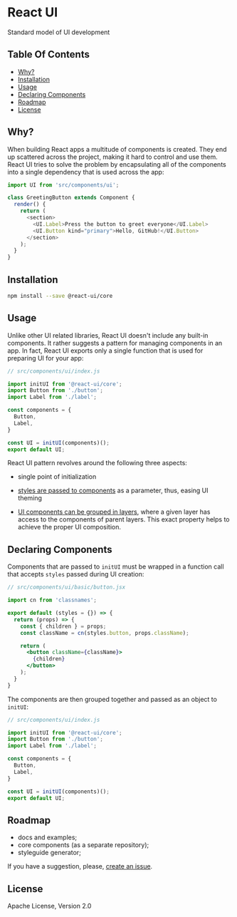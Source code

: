 # React UI

Standard model of UI development


## Table Of Contents

* [Why?](#why)
* [Installation](#installation)
* [Usage](#usage)
* [Declaring Components](#declaring-components)
* [Roadmap](#roadmap)
* [License](#license)


## Why?

When building React apps a multitude of components is created. They end up scattered across the project, making it hard to control and use them. React UI tries to solve the problem by encapsulating all of the components into a single dependency that is used across the app:

```javascript
import UI from 'src/components/ui';

class GreetingButton extends Component {
  render() {
    return (
      <section>
      	<UI.Label>Press the button to greet everyone</UI.Label>
      	<UI.Button kind="primary">Hello, GitHub!</UI.Button>
      </section>
    );
  }
}
```


## Installation

```sh
npm install --save @react-ui/core
```

## Usage

Unlike other UI related libraries, React UI doesn't include any built-in components. It rather suggests a pattern for managing components in an app. In fact, React UI exports only a single function that is used for preparing UI for your app:

```javascript
// src/components/ui/index.js

import initUI from '@react-ui/core';
import Button from './button';
import Label from './label';

const components = {
  Button,
  Label,
}

const UI = initUI(components)();
export default UI;
```

React UI pattern revolves around the following three aspects:

  * single point of initialization

  * [styles are passed to components](/docs/styling.md) as a parameter, thus, easing UI theming

  * [UI components can be grouped in layers](/docs/layers.md), where a given layer has access to the components of parent layers. This exact property helps to achieve the proper UI composition.


## Declaring Components

Components that are passed to `initUI` must be wrapped in a function call that accepts `styles` passed during UI creation:

```jsx
// src/components/ui/basic/button.jsx

import cn from 'classnames';

export default (styles = {}) => {
  return (props) => {
    const { children } = props;
    const className = cn(styles.button, props.className);

    return (
      <button className={className}>
        {children}
      </button>
    );
  }
}
```

The components are then grouped together and passed as an object to `initUI`:

```javascript
// src/components/ui/index.js

import initUI from '@react-ui/core';
import Button from './button';
import Label from './label';

const components = {
  Button,
  Label,
}

const UI = initUI(components)();
export default UI;
```

## Roadmap

* docs and examples;
* core components (as a separate repository);
* styleguide generator;

If you have a suggestion, please, [create an issue](https://github.com/jqestate/react-ui/issues/new).


## License

Apache License, Version 2.0
